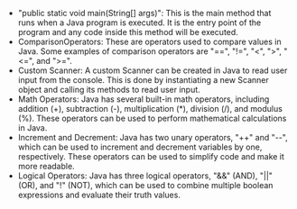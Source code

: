 * "public static void main(String[] args)": This is the main method that runs when a Java program is executed. It is the entry point of the program and any code inside this method will be executed.
* ComparisonOperators: These are operators used to compare values in Java. Some examples of comparison operators are "==", "!=", "<", ">", "<=", and ">=".
* Custom Scanner: A custom Scanner can be created in Java to read user input from the console. This is done by instantiating a new Scanner object and calling its methods to read user input.
* Math Operators: Java has several built-in math operators, including addition (+), subtraction (-), multiplication (*), division (/), and modulus (%). These operators can be used to perform mathematical calculations in Java.
* Increment and Decrement: Java has two unary operators, "++" and "--", which can be used to increment and decrement variables by one, respectively. These operators can be used to simplify code and make it more readable.
* Logical Operators: Java has three logical operators, "&&" (AND), "||" (OR), and "!" (NOT), which can be used to combine multiple boolean expressions and evaluate their truth values.